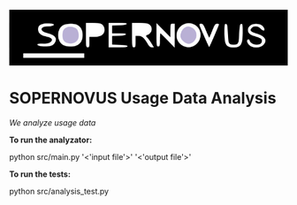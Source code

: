 ![SOPERNOVUS](/sopernovus.png)

# SOPERNOVUS Usage Data Analysis

*We analyze usage data*


**To run the analyzator:**

python src/main.py '&lt;'input file'&gt;' '&lt;'output file'&gt;'

**To run the tests:**

python src/analysis_test.py


